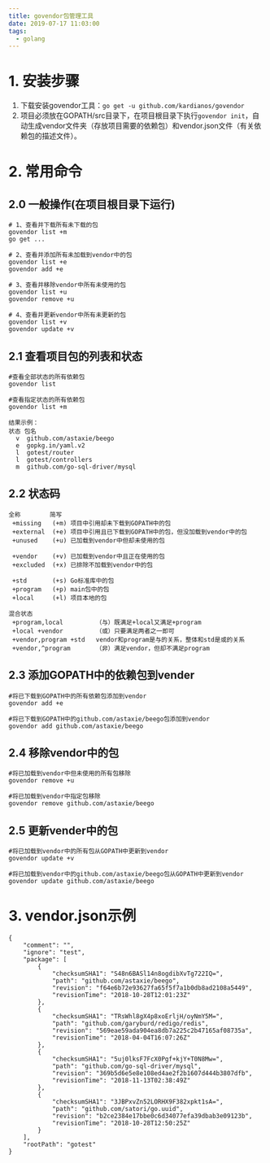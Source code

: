```yaml
---
title: govendor包管理工具
date: 2019-07-17 11:03:00
tags:
  - golang
---
```


# 1. 安装步骤
1. 下载安装govendor工具：`go get -u github.com/kardianos/govendor`  
2. 项目必须放在GOPATH/src目录下，在项目根目录下执行`govendor init`，自动生成vendor文件夹（存放项目需要的依赖包）和vendor.json文件（有关依赖包的描述文件）。  

# 2. 常用命令
## 2.0 一般操作(在项目根目录下运行)
```
# 1、查看并下载所有未下载的包
govendor list +m
go get ...

# 2、查看并添加所有未加载到vendor中的包
govendor list +e
govendor add +e

# 3、查看并移除vendor中所有未使用的包
govendor list +u
govendor remove +u

# 4、查看并更新vendor中所有未更新的包
govendor list +v
govendor update +v
```
## 2.1 查看项目包的列表和状态  
```
#查看全部状态的所有依赖包
govendor list

#查看指定状态的所有依赖包
govendor list +m
```
```
结果示例：
状态 包名
  v  github.com/astaxie/beego
  e  gopkg.in/yaml.v2
  l  gotest/router
  l  gotest/controllers
  m  github.com/go-sql-driver/mysql
```
## 2.2 状态码
```
全称        简写
 +missing   (+m) 项目中引用却未下载到GOPATH中的包
 +external  (+e) 项目中引用且已下载到GOPATH中的包，但没加载到vendor中的包
 +unused    (+u) 已加载到vendor中但却未使用的包

 +vendor    (+v) 已加载到vendor中且正在使用的包
 +excluded  (+x) 已排除不加载到vendor中的包

 +std       (+s) Go标准库中的包
 +program   (+p) main包中的包
 +local     (+l) 项目本地的包

混合状态
 +program,local         （与）既满足+local又满足+program
 +local +vendor         （或）只要满足两者之一即可
 +vendor,program +std   vendor和program是与的关系，整体和std是或的关系
 +vendor,^program       （非）满足vendor，但却不满足program
```
## 2.3 添加GOPATH中的依赖包到vender
```
#将已下载到GOPATH中的所有依赖包添加到vendor
govendor add +e

#将已下载到GOPATH中的github.com/astaxie/beego包添加到vendor
govendor add github.com/astaxie/beego
```
## 2.4 移除vendor中的包
```
#将已加载到vendor中但未使用的所有包移除
govendor remove +u

#将已加载到vendor中指定包移除
govendor remove github.com/astaxie/beego
```
## 2.5 更新vender中的包
```
#将已加载到vendor中的所有包从GOPATH中更新到vendor
govendor update +v

#将已加载到vendor中的github.com/astaxie/beego包从GOPATH中更新到vendor
govendor update github.com/astaxie/beego
```

# 3. vendor.json示例
```
{
    "comment": "",
    "ignore": "test",
    "package": [
		{
			"checksumSHA1": "S48n6BASl14n8ogdibXvTg722IQ=",
			"path": "github.com/astaxie/beego",
			"revision": "f64e6b72e93627fa65f5f7a1b0db8ad2108a5449",
			"revisionTime": "2018-10-28T12:01:23Z"
		},
		{
			"checksumSHA1": "TRsWhl8gX4p8xoErljH/oyNmY5M=",
			"path": "github.com/garyburd/redigo/redis",
			"revision": "569eae59ada904ea8db7a225c2b47165af08735a",
			"revisionTime": "2018-04-04T16:07:26Z"
		},
		{
			"checksumSHA1": "5uj0lksF7FcX0Pgf+kjY+T0N8Mw=",
			"path": "github.com/go-sql-driver/mysql",
			"revision": "369b5d6e5e8e108ed4ae2f2b1607d444b3807dfb",
			"revisionTime": "2018-11-13T02:38:49Z"
		},
		{
			"checksumSHA1": "3JBPxvZn52LORHX9F382xpkt1sA=",
			"path": "github.com/satori/go.uuid",
			"revision": "b2ce2384e17bbe0c6d34077efa39dbab3e09123b",
			"revisionTime": "2018-10-28T12:50:25Z"
		}
    ],
    "rootPath": "gotest"
}
```